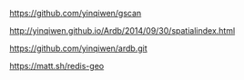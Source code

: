 https://github.com/yinqiwen/gscan

http://yinqiwen.github.io/Ardb/2014/09/30/spatialindex.html

https://github.com/yinqiwen/ardb.git

https://matt.sh/redis-geo
